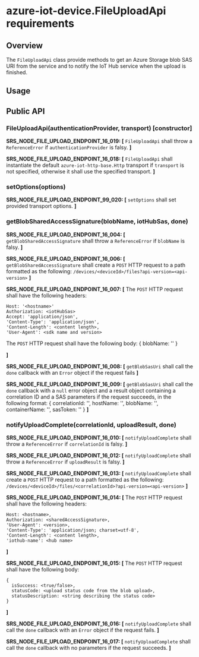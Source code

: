 # azure-iot-device.FileUploadApi requirements

## Overview
The `FileUploadApi` class provide methods to get an Azure Storage blob SAS URI from the service and to notify the IoT Hub service when the upload is finished.

## Usage

## Public API
### FileUploadApi(authenticationProvider, transport) [constructor]

**SRS_NODE_FILE_UPLOAD_ENDPOINT_16_019: [** `FileUploadApi` shall throw a `ReferenceError` if `authenticationProvider` is falsy. **]**

**SRS_NODE_FILE_UPLOAD_ENDPOINT_16_018: [** `FileUploadApi` shall instantiate the default `azure-iot-http-base.Http` transport if `transport` is not specified, otherwise it shall use the specified transport. **]**

### setOptions(options)

**SRS_NODE_FILE_UPLOAD_ENDPOINT_99_020: [** `setOptions` shall set provided transport options. **]**

### getBlobSharedAccessSignature(blobName, iotHubSas, done)

**SRS_NODE_FILE_UPLOAD_ENDPOINT_16_004: [** `getBlobSharedAccessSignature` shall throw a `ReferenceError` if `blobName` is falsy. **]**

**SRS_NODE_FILE_UPLOAD_ENDPOINT_16_006: [** `getBlobSharedAccessSignature` shall create a `POST` HTTP request to a path formatted as the following:
`/devices/<deviceId>/files?api-version=<api-version>`
**]**

**SRS_NODE_FILE_UPLOAD_ENDPOINT_16_007: [** The `POST` HTTP request shall have the following headers:
```
Host: '<hostname>'
Authorization: <iotHubSas>
Accept: 'application/json',
'Content-Type': 'application/json',
'Content-Length': <content length>,
'User-Agent': <sdk name and version>
```
The `POST` HTTP request shall have the following body:
{
   blobName: '<name of the blob for which a SAS URI will be generated>'
}

**]**

**SRS_NODE_FILE_UPLOAD_ENDPOINT_16_008: [** `getBlobSasUri` shall call the `done` callback with an `Error` object if the request fails **]**

**SRS_NODE_FILE_UPLOAD_ENDPOINT_16_009: [** `getBlobSasUri` shall call the `done` callback with a `null` error object and a result object containing a correlation ID and a SAS parameters if the request succeeds, in the following format:
{
  correlationId: '<correlationIdString>',
  hostName: '<hostName>',
  blobName: '<blobName>',
  containerName: '<containerName>',
  sasToken: '<sasUriString>'
}
 **]**

### notifyUploadComplete(correlationId, uploadResult, done)
**SRS_NODE_FILE_UPLOAD_ENDPOINT_16_010: [** `notifyUploadComplete` shall throw a `ReferenceError` if `correlationId` is falsy. **]**

**SRS_NODE_FILE_UPLOAD_ENDPOINT_16_012: [** `notifyUploadComplete` shall throw a `ReferenceError` if `uploadResult` is falsy. **]**

**SRS_NODE_FILE_UPLOAD_ENDPOINT_16_013: [** `notifyUploadComplete` shall create a `POST` HTTP request to a path formatted as the following:
`/devices/<deviceId>/files/<correlationId>?api-version=<api-version>` **]**

**SRS_NODE_FILE_UPLOAD_ENDPOINT_16_014: [** The `POST` HTTP request shall have the following headers:
```
Host: <hostname>,
Authorization: <sharedAccessSignature>,
'User-Agent': <version>,
'Content-Type': 'application/json; charset=utf-8',
'Content-Length': <content length>,
'iothub-name': <hub name>
```
**]**

**SRS_NODE_FILE_UPLOAD_ENDPOINT_16_015: [** The `POST` HTTP request shall have the following body:
```
{
  isSuccess: <true/false>,
  statusCode: <upload status code from the blob upload>,
  statusDescription: <string describing the status code>
}
```
**]**

**SRS_NODE_FILE_UPLOAD_ENDPOINT_16_016: [** `notifyUploadComplete` shall call the `done` callback with an `Error` object if the request fails. **]**

**SRS_NODE_FILE_UPLOAD_ENDPOINT_16_017: [** `notifyUploadComplete` shall call the `done` callback with no parameters if the request succeeds. **]**